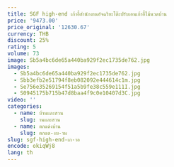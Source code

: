 ```yaml
---
title: SGF high-end เก้าอี้สํานักงานอัจฉริยะโต๊ะปรับเอนเก้าอี้ไม้นวดบ้าน
price: '9473.00'
price_original: '12630.67'
currency: THB
discount: 25%
rating: 5
volume: 73
image: Sb5a4bc6de65a440ba929f2ec1735de762.jpg
images:
  - Sb5a4bc6de65a440ba929f2ec1735de762.jpg
  - Sbb3efb2e51794f8eb082092e444614c1m.jpg
  - Se756e35269154f51a5b9fe38c559e111I.jpg
  - S0945175b715b47d8baa4f9c0e10407d3C.jpg
video: ''
categories:
  - name: บ้านและสวน
    slug: านและสวน
  - name: ตกแต่งบ้าน
    slug: ตกแต-งบ-าน
slug: sgf-high-end-เก-าอ
encode: okiqWj8
lang: th
---
```

  